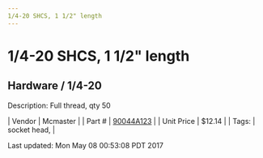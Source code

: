 ```yaml
---
1/4-20 SHCS, 1 1/2" length
---
```


# 1/4-20 SHCS, 1 1/2" length
## Hardware / 1/4-20
Description: 	Full thread, qty 50 

| Vendor | Mcmaster | 
| Part # | [90044A123](https://www.mcmaster.com/#90044A123) | 
| Unit Price | $12.14 | 
| Tags: | socket head,  | 

Last updated: Mon May 08 00:53:08 PDT 2017